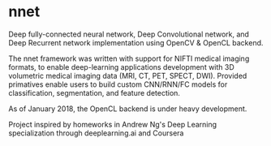 # nnet
 Deep fully-connected neural network, Deep Convolutional network, and Deep Recurrent network implementation using OpenCV &amp; OpenCL backend.
 
 The nnet framework was written with support for NIFTI medical imaging formats, to enable deep-learning applications development with 3D volumetric medical imaging data (MRI, CT, PET, SPECT, DWI). Provided primatives enable users to build custom CNN/RNN/FC models for classification, segmentation, and feature detection. 
 
 As of January 2018, the OpenCL backend is under heavy development. 
 
 Project inspired by homeworks in Andrew Ng's Deep Learning specialization through deeplearning.ai and Coursera
